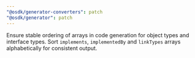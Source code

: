```yaml
---
"@osdk/generator-converters": patch
"@osdk/generator": patch
---
```


Ensure stable ordering of arrays in code generation for object types and interface types. Sort `implements`, `implementedBy` and `linkTypes` arrays alphabetically for consistent output.